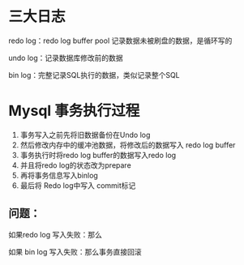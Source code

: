 # 三大日志

redo log：redo log buffer pool 记录数据未被刷盘的数据，是循环写的

undo log：记录数据库修改前的数据

bin log：完整记录SQL执行的数据，类似记录整个SQL



# Mysql 事务执行过程

1. 事务写入之前先将旧数据备份在Undo log
2. 然后修改内存中的缓冲池数据，将修改后的数据写入 redo log buffer
3. 事务执行时将redo log buffer的数据写入redo log
4. 并且将redo log的状态改为prepare
5. 再将事务信息写入binlog
6. 最后将 Redo log中写入 commit标记



## 问题：

如果redo log 写入失败：那么

如果 bin log 写入失败：那么事务直接回滚